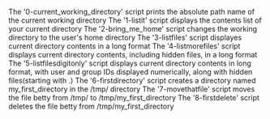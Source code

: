 The '0-current_working_directory' script prints the absolute path name of the current working directory
The '1-listit' script displays the contents list of your current directory
The '2-bring_me_home' script changes the working directory to the user's home directory
The '3-listfiles' script displayes current directory contents in a long format
The '4-listmorefiles' script displays current directory contents, including hidden files, in a long format
The '5-listfilesdigitonly' script displays current directory contents in long format, with user and group IDs displayed numerically, along with hidden files(starting with .)
The '6-firstdirectory' script creates a directory named my_first_directory in the /tmp/ directory
The '7-movethatfile' script moves the file betty from /tmp/ to /tmp/my_first_directory
The '8-firstdelete' script deletes the file betty from /tmp/my_first_directory


